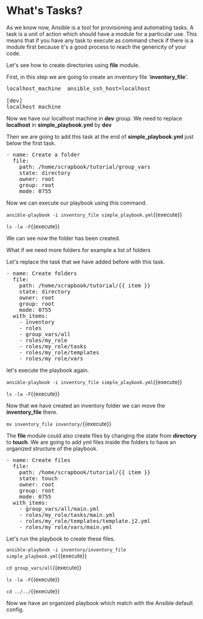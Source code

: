 # What's Tasks?
As we know now, Ansible is a tool for provisioning and automating tasks. A task is a unit of action which should have a module for a particular use. This means that if you have any task to execute as command check if there is a module first because it's a good process to reach the genericity of your code.

Let's see how to create directories using **file** module.

First, in this step we are going to create an inventory file '**inventory_file**'.

<pre class="file" data-target="clipboard">
localhost_machine  ansible_ssh_host=localhost

[dev]
localhost_machine
</pre>

Now we have our localhost machine in **dev** group. We need to replace **localhost** in **simple_playbook.yml** by **dev**

Then we are going to add this task at the end of **simple_playbook.yml** just below the first task.

<pre class="file" data-target="clipboard">
- name: Create a folder
  file:
    path: /home/scrapbook/tutorial/group_vars
    state: directory
    owner: root
    group: root
    mode: 0755    
</pre>

Now we can execute our playbook using this command.

`ansible-playbook -i inventory_file simple_playbook.yml`{{execute}}

`ls -la -F`{{execute}}

We can see now the folder has been created.

What if we need more folders for example a list of folders

Let's replace the task that we have added before with this task.

<pre class="file" data-target="clipboard">
- name: Create folders
  file:
    path: /home/scrapbook/tutorial/{{ item }}
    state: directory
    owner: root
    group: root
    mode: 0755
  with_items:
    - inventory
    - roles
    - group_vars/all
    - roles/my_role
    - roles/my_role/tasks
    - roles/my_role/templates
    - roles/my_role/vars     
</pre>

let's execute the playbook again.

`ansible-playbook -i inventory_file simple_playbook.yml`{{execute}}

`ls -la -F`{{execute}}

Now that we have created an inventory folder we can move the **inventory_file** there.

`mv inventory_file inventory/`{{execute}}

The **file** module could also create files by changing the state from **directory** to **touch**. We are going to add yml files inside the folders to have an organized structure of the playbook.

<pre class="file" data-target="clipboard">
- name: Create files
  file:
    path: /home/scrapbook/tutorial/{{ item }}
    state: touch
    owner: root
    group: root
    mode: 0755
  with_items:
    - group_vars/all/main.yml
    - roles/my_role/tasks/main.yml
    - roles/my_role/templates/template.j2.yml
    - roles/my_role/vars/main.yml
</pre>

Let's run the playbook to create these files.

`ansible-playbook -i inventory/inventory_file simple_playbook.yml`{{execute}}

`cd group_vars/all`{{execute}}

`ls -la -F`{{execute}}

`cd ../../`{{execute}}

Now we have an organized playbook which match with the Ansible default config.
